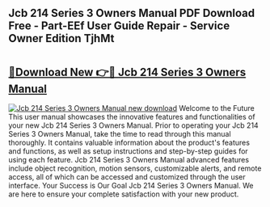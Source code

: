 ## Jcb 214 Series 3 Owners Manual PDF Download Free - Part-EEf User Guide Repair - Service Owner Edition TjhMt

# <h2><a href="http://bc95363.oget.top/?id=Jcb+214+Series+3+Owners+Manual">🔗Download New 👉🔴 Jcb 214 Series 3 Owners Manual</a></h2>

[![Jcb 214 Series 3 Owners Manual new download](https://i.imgur.com/5g1atiW.png)](http://bc95363.oget.top/?id=Jcb+214+Series+3+Owners+Manual)
Welcome to the Future This user manual showcases the innovative features and functionalities of your new Jcb 214 Series 3 Owners Manual. Prior to operating your Jcb 214 Series 3 Owners Manual, take the time to read through this manual thoroughly. It contains valuable information about the product's features and functions, as well as setup instructions and step-by-step guides for using each feature. Jcb 214 Series 3 Owners Manual advanced features include object recognition, motion sensors, customizable alerts, and remote access, all of which can be accessed and customized through the user interface. Your Success is Our Goal Jcb 214 Series 3 Owners Manual. We are here to ensure your complete satisfaction with your new product.
